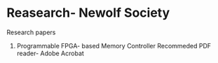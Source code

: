 # Reasearch- Newolf Society
 Research papers
 
1. Programmable FPGA- based Memory Controller
Recommeded PDF reader- Adobe Acrobat
